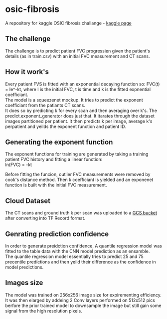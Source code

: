 # osic-fibrosis
A repository for kaggle OSIC fibrosis challange - [kaggle page](https://www.kaggle.com/c/osic-pulmonary-fibrosis-progression)

## The challenge
The challenge is to predict patient FVC progressien given the patient's details (as in train.csv) with an initial FVC measurement and CT scans.

## How it work's
Every patient FVS is fitted with an exponential decaying function so: FVC(t) = Ie^-kt, where I is the initial FVC, t is time and k is the fitted expnential coefficiant.  
The model is a squeezenet mockup. It tries to predict the exponent coefficiant from the patiants CT scans.  
It does so by predicting k for every scan and then averaging over k's.
The predict.exponent_generator does just that. It itarates through the dataset images partitioned per patient. It then predicts k per image, average k's perpatient and yeilds the exponent function and patient ID.

## Generating the exponent function
The exponent functions for training are generated by taking a training patient FVC history and fitting a linear function:  
ln(FVC) = -kt 

Before fitting the funcion, outlier FVC measurements were removed by cook's distance method.
Then k coefficiant is yielded and an exponenet function is built with the initial FVC measurement.

## Cloud Dataset
The CT scans and ground truth k per scan was uploaded to a [GCS bucket](gs://osic_fibrosis) after converting into TF Record format.

## Genrating prediction confidence
In order to generate preidction confidence, A quantile regression model was fitted to the table data with the CNN model prediction as an ensamble.  
The quantile regression model essentially tries to predict 25 and 75 precentile predictions and then yeild their difference as the confidence in model predictions.  
## Images size
The model was trained on 256x256 image size for expirementing efficiency.  
It was then elarged by addeing 2 Conv layers performed on 512x512 pics berfore the prior trained model to downsample the image but still gain some signal from the high resolution pixels.  
